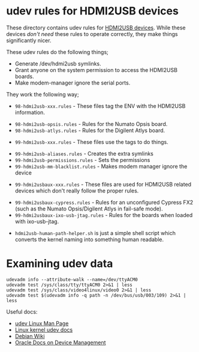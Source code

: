 # udev rules for HDMI2USB devices

These directory contains udev rules for
[HDMI2USB devices](https://hdmi2usb.tv). While these devices *don't need* these
rules to operate correctly, they make things significantly nicer.

These udev rules do the following things;

 * Generate /dev/hdmi2usb symlinks.
 * Grant anyone on the system permission to access the HDMI2USB boards.
 * Make modem-manager ignore the serial ports.

They work the following way;

 * `98-hdmi2usb-xxx.rules` - These files tag the ENV with the HDMI2USB
   information.
  - `98-hdmi2usb-opsis.rules` - Rules for the Numato Opsis board.
  - `98-hdmi2usb-atlys.rules` - Rules for the Digilent Atlys board.

 * `99-hdmi2usb-xxx.rules` - These files use the tags to do things.
  - `99-hdmi2usb-aliases.rules` - Creates the extra symlinks
  - `99-hdmi2usb-permissions.rules` - Sets the permissions
  - `99-hdmi2usb-mm-blacklist.rules` - Makes modem manager ignore the device

 * `99-hdmi2usbaux-xxx.rules` - These files are used for HDMI2USB related
   devices which don't really follow the proper rules.
  - `99-hdmi2usbaux-cypress.rules` - Rules for an unconfigured Cypress FX2
    (such as the Numato Opsis/Digilent Atlys in fail-safe mode).
  - `99-hdmi2usbaux-ixo-usb-jtag.rules` - Rules for the boards when loaded with
    ixo-usb-jtag.

 * `hdmi2usb-human-path-helper.sh` is just a simple shell script which converts
   the kernel naming into something human readable.

# Examining udev data

```
udevadm info --attribute-walk --name=/dev/ttyACM0
udevadm test /sys/class/tty/ttyACM0 2>&1 | less
udevadm test /sys/class/video4linux/video0 2>&1 | less
udevadm test $(udevadm info -q path -n /dev/bus/usb/003/109) 2>&1 | less
```

Useful docs:
 * [udev Linux Man Page](http://linux.die.net/man/8/udev)
 * [Linux kernel udev docs](https://www.kernel.org/pub/linux/utils/kernel/hotplug/udev/udev.html)
 * [Debian Wiki](https://wiki.debian.org/udev)
 * [Oracle Docs on Device Management](https://docs.oracle.com/cd/E37670_01/E41138/html/ol_devices.html)
